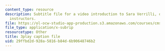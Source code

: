 ```yaml
---
content_type: resource
description: Subtitle file for a video introduction to Sara Verrilli, one of the course
  instructors.
file: https://ol-ocw-studio-app-production.s3.amazonaws.com/courses/cms-611j-creating-video-games-fall-2014/29ffbd2d928a5816b84d6b90648746b2_bhk8Wtgpb1w.vtt
file_type: application/x-subrip
resourcetype: Other
title: 3play caption file
uid: 29ffbd2d-928a-5816-b84d-6b90648746b2
---
```

